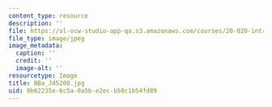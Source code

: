 ```yaml
---
content_type: resource
description: ''
file: https://ol-ocw-studio-app-qa.s3.amazonaws.com/courses/20-020-introduction-to-biological-engineering-design-spring-2009/9b62235e6c5a0a5be2ecb50c1b54fd09_BBa_J45200.jpg
file_type: image/jpeg
image_metadata:
  caption: ''
  credit: ''
  image-alt: ''
resourcetype: Image
title: BBa_J45200.jpg
uid: 9b62235e-6c5a-0a5b-e2ec-b50c1b54fd09
---
```

